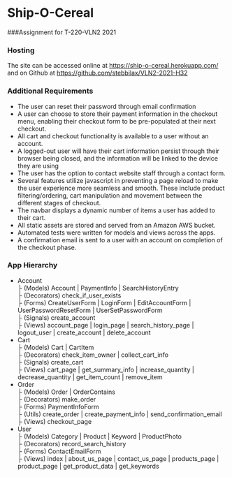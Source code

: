 # Ship-O-Cereal
###Assignment for T-220-VLN2 2021

### Hosting
The site can be accessed online at https://ship-o-cereal.herokuapp.com/ \
and on Github at https://github.com/stebbilax/VLN2-2021-H32

### Additional Requirements
- The user can reset their password through email confirmation
- A user can choose to store their payment information in the checkout menu, enabling their checkout form to be pre-populated at their next checkout.
- All cart and checkout functionality is available to a user without an account.
- A logged-out user will have their cart information persist through their browser being closed, and the information will be linked to the device they are using
- The user has the option to contact website staff through a contact form.
- Several features utilize javascript in preventing a page reload to make the user experience more seamless and smooth. These include product filtering/ordering, cart manipulation and movement between the different stages of checkout.
- The navbar displays a dynamic number of items a user has added to their cart.
- All static assets are stored and served from an Amazon AWS bucket.
- Automated tests were written for models and views across the apps.
- A confirmation email is sent to a user with an account on completion of the checkout phase.


### App Hierarchy
* Account \
├ (Models) Account | PaymentInfo | SearchHistoryEntry  \
├ (Decorators) check_if_user_exists \
├ (Forms) CreateUserForm | LoginForm | EditAccountForm | UserPasswordResetForm | UserSetPasswordForm \
├ (Signals) create_account \
├ (Views)  account_page | login_page | search_history_page | logout_user | create_account | delete_account
* Cart \
├ (Models) Cart | CartItem \
├ (Decorators) check_item_owner | collect_cart_info \
├ (Signals) create_cart \
├ (Views)  cart_page | get_summary_info | increase_quantity | decrease_quantity | get_item_count | remove_item 
* Order \
├ (Models) Order | OrderContains \
├ (Decorators) make_order \
├ (Forms) PaymentInfoForm \
├ (Utils) create_order | create_payment_info | send_confirmation_email \
├ (Views)  checkout_page
* User \
├ (Models) Category | Product | Keyword | ProductPhoto \
├ (Decorators) record_search_history \
├ (Forms) ContactEmailForm \
├ (Views)  index | about_us_page | contact_us_page | products_page | product_page | get_product_data | get_keywords 